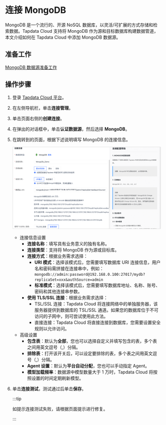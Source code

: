 # 连接 MongoDB

MongoDB 是一个流行的、开源 NoSQL 数据库，以灵活/可扩展的方式存储和检索数据。Tapdata Cloud 支持将 MongoDB 作为源和目标数据库构建数据管道，本文介绍如何在 Tapdata Cloud 中添加 MongoDB 数据源。

## 准备工作

[MongoDB 数据源准备工作](../../../prerequisites/certified/mongodb.md)

## 操作步骤

1. 登录 [Tapdata Cloud 平台](https://cloud.tapdata.net/console/v3/)。

2. 在左侧导航栏，单击**连接管理**。

3. 单击页面右侧的**创建连接**。

4. 在弹出的对话框中，单击**认证数据源**，然后选择 **MongoDB**。

5. 在跳转到的页面，根据下述说明填写 MongoDB 的连接信息。

   ![MongoDB 连接示例](../../../images/mongodb_connection_cn.png)

   * 连接信息设置
     * **连接名称**：填写具有业务意义的独有名称。
     * **连接类型**：支持将 MongoDB 作为源或目标库。
     * **连接方式**：根据业务需求选择：
       * **URI 模式**：选择该模式后，您需要填写数据库 URI 连接信息，用户名和密码需拼接在连接串中，例如：` mongodb://admin:password@192.168.0.100:27017/mydb?replicaSet=xxx&authSource=admin`
       * **标准模式**：选择该模式后，您需要填写数据库地址、名称、账号、密码和其他连接串参数。
     * **使用 TLS/SSL 连接**：根据业务需求选择：
       * TSL/SSL 连接：Tapdata Cloud 将连接网络中的单独服务器，该服务器提供到数据库的 TSL/SSL 通道。如果您的数据库位于不可访问的子网中，则可尝试使用此方法。
       * 直接连接：Tapdata Cloud 将直接连接到数据库，您需要设置安全规则以允许访问。
   * 高级设置
     * **包含表**：默认为**全部**，您也可以选择自定义并填写包含的表，多个表之间用英文逗号（,）分隔。
     * **排除表**：打开该开关后，可以设定要排除的表，多个表之间用英文逗号（,）分隔。
     * **Agent 设置**：默认为**平台自动分配**，您也可以手动指定 Agent。
     * **模型加载频率**：数据源中模型数量大于 1 万时，Tapdata Cloud 将按照设置的时间定期刷新模型。

6. 单击**连接测试**，测试通过后单击**保存**。

   :::tip

   如提示连接测试失败，请根据页面提示进行修复。

   :::